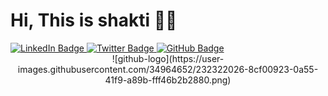 
 <h1>Hi, This is shakti 👨‍💻</h1>
  <div id="badges">
    <a
      href="https://www.linkedin.com/in/shakti-shankar-mandal-425978124/"
      target="_blank"
    >
      <img
        src="https://img.shields.io/badge/LinkedIn-blue?style=for-the-badge&logo=linkedin&logoColor=white"
        alt="LinkedIn Badge"
      />
    </a>
    <a href="https://twitter.com/san_sontu" target="_blank">
      <img
        src="https://img.shields.io/badge/Twitter-blue?style=for-the-badge&logo=twitter&logoColor=white"
        alt="Twitter Badge"
      />
    </a>
    <a href="https://github.com/ShaktiMandal" target="_blank">
      <img src="https://img.shields.io/badge/gitHub-blue?style=for-the-badge&logo=github&logoColor=white"
      alt="GitHub Badge" />
    </a>
  </div>
  <div id="header" align="center" class="round-border">
<!--     <img
      src="[https://media.giphy.com/media/gjrYDwbjnK8x36xZIO/giphy.gif](https://user-images.githubusercontent.com/34964652/232321867-e314eb63-fe4a-48ca-a93c-edb17525b697.png)"
      width="300"
    /> -->
 ![github-logo](https://user-images.githubusercontent.com/34964652/232322026-8cf00923-0a55-41f9-a89b-fff46b2b2880.png)

<!--   ![github-logo](https://user-images.githubusercontent.com/34964652/232321867-e314eb63-fe4a-48ca-a93c-edb17525b697.png) -->
  </div>

  <div align="center" id="badges">

  </div>

